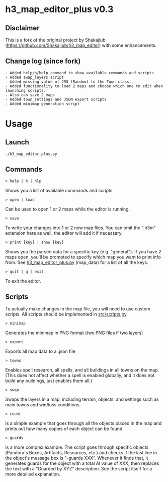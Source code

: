 # h3_map_editor_plus v0.3

## Disclaimer
This is a fork of the original project by Shakajiub (https://github.com/Shakajiub/h3_map_editor) with some enhancements.

## Change log (since fork)
	- Added help/h/help command to show available commands and scripts
	- Added swap_layers script
	- Added missing value of 255 (Random) to the Town class.
	- Added functionality to load 2 maps and choose which one to edit when launching scripts.
	- Also can save 2 maps
	- Added town_settings and JSON export scripts
	- Added minimap generation script

# Usage

## Launch

```
./h3_map_editor_plus.py
```

## Commands

```
> help | h | hlp
```
Shows you a list of available commands and scripts.

```
> open | load
```
Can be used to open 1 or 2 maps while the editor is running.

```
> save
```
To write your changes into 1 or 2 new map files. You can omit the ".h3m" extension here as well, the editor will add it if necessary.

```
> print [key] | show [key]
```
Shows you the parsed data for a specific key (e.g. "general"). If you have 2 maps open, you'll be prompted to specify which map you want to print info from. See [h3_map_editor_plus.py](h3_map_editor_plus.py) (map_data) for a list of all the keys.

```
> quit | q | exit
```
To exit the editor.


## Scripts

To actually make changes in the map file, you will need to use custom scripts. All scripts should be implemented in [src/scripts.py](src/scripts.py).

```
> minimap
```
Generates the minimap in PNG format (two PNG files if two layers)

```
> export
```
Exports all map data to a .json file

```
> towns
```
Enables spell research, all spells, and all buildings in all towns on the map. (This does not affect whether a spell is enabled globally, and it does not build any buildings, just enables them all.)

```
> swap
```
Swaps the layers in a map, including terrain, objects, and settings such as main towns and win/loss conditions.

```
> count
```
Is a simple example that goes through all the objects placed in the map and prints out how many copies of each object can be found.

```
> guards
```
Is a more complex example. The script goes through specific objects (Pandora's Boxes, Artifacts, Resources, etc.) and checks if the last line in the object's message box is "-guards XXX". Whenever it finds that, it generates guards for the object with a total AI value of XXX, then replaces the text with a "Guarded by XYZ" description. See the script itself for a more detailed explanation.
